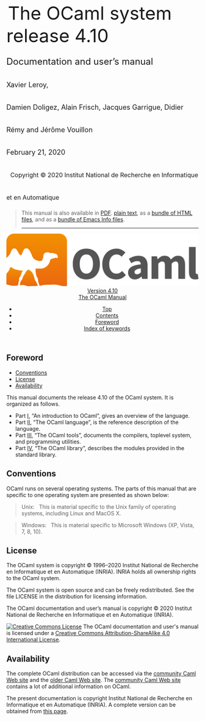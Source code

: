 <!-- ((! set title Manual !)) ((! set documentation !)) ((! set manual !)) ((! set nobreadcrumb !)) -->
<div class="manual content"><ul class="part_menu"></ul>


<div class="maintitle">
&nbsp;<span style="font-size:xx-large"><span style="font-size:150%">The OCaml system <br>
 release 4.10<br>
<span style="font-size:x-large">Documentation and user’s manual <br>
<span style="font-size:large">Xavier Leroy, <br>
 Damien Doligez, Alain Frisch, Jacques Garrigue, Didier Rémy and Jérôme Vouillon <br>
 February&nbsp;21, 2020<br>
 &nbsp;
<span style="font-size:medium">Copyright © 2020 Institut National de
Recherche en Informatique et en Automatique
</span></span></span></span></span></div><blockquote class="quote">

This manual is also available in
<a href="http://caml.inria.fr/distrib/ocaml-4.10/ocaml-4.10-refman.pdf">PDF</a>.
<a href="http://caml.inria.fr/distrib/ocaml-4.10/ocaml-4.10-refman.txt">plain text</a>,
as a
<a href="http://caml.inria.fr/distrib/ocaml-4.10/ocaml-4.10-refman-html.tar.gz">bundle of HTML files</a>,
and as a
<a href="http://caml.inria.fr/distrib/ocaml-4.10/ocaml-4.10-refman.info.tar.gz">bundle of Emacs Info files</a>.
<hr style="height:2">
</blockquote><header><nav class="toc brand"><a class="brand" href="https://ocaml.org/"><img src="colour-logo-gray.svg" class="svg" alt="OCaml"></a></nav><nav class="toc"><div class="toc_version"><a href="/docs" id="version-select">Version 4.10</a></div><div class="toc_title"><a href="#">The OCaml Manual</a></div><ul><li class="top"><a href="#">Top</a></li>
<li><a href="manual001.html#start-section">Contents</a>
</li><li><a href="foreword.html#start-section">Foreword</a>
</li><li class="top"><a href="manual071.html#start-section">Index of keywords</a></li></ul></nav></header><a id="start-section"></a><section id="section">




<h1 class="chapter" id="sec2">Foreword</h1>
<ul>
<li><a href="foreword.html#conventions">Conventions</a>
</li><li><a href="foreword.html#license">License</a>
</li><li><a href="foreword.html#availability">Availability</a>
</li></ul>
<p>This manual documents the release 4.10 of the OCaml
system. It is organized as follows.
</p><ul class="itemize"><li class="li-itemize">
Part&nbsp;<a href="index.html#p%3Atutorials">I</a>, “An introduction to OCaml”,
gives an overview of the language.
</li><li class="li-itemize">Part&nbsp;<a href="index.html#p%3Arefman">II</a>, “The OCaml language”, is the
reference description of the language.
</li><li class="li-itemize">Part&nbsp;<a href="index.html#p%3Acommands">III</a>, “The OCaml tools”, documents
the compilers, toplevel system, and programming utilities.
</li><li class="li-itemize">Part&nbsp;<a href="index.html#p%3Alibrary">IV</a>, “The OCaml library”, describes the
modules provided in the standard library.

</li></ul><h2 class="section" id="conventions"><a class="section-anchor" href="#conventions" aria-hidden="true"></a>Conventions</h2>
<p>OCaml runs on several operating systems. The parts of
this manual that are specific to one operating system are presented as
shown below:</p><blockquote class="quote"><span class="c007">Unix:</span>&nbsp;&nbsp; This is material specific to the Unix family of operating
systems, including Linux and MacOS&nbsp;X.
</blockquote><blockquote class="quote"><span class="c007">Windows:</span>&nbsp;&nbsp; This is material specific to Microsoft Windows
(XP, Vista, 7, 8, 10).
</blockquote><h2 class="section" id="license"><a class="section-anchor" href="#license" aria-hidden="true">﻿</a>License</h2>
<p>The OCaml system is copyright © 1996–2020
Institut National de Recherche en Informatique et en
Automatique (INRIA).
INRIA holds all ownership rights to the OCaml system.</p><p>The OCaml system is open source and can be freely
redistributed. See the file <span class="c003">LICENSE</span> in the distribution for
licensing information.</p><p>The OCaml documentation and user’s manual is
copyright © 2020
Institut National de Recherche en Informatique et en
Automatique (INRIA).</p><p>
<a id="cc_license_logo" rel="license" href="http://creativecommons.org/licenses/by-sa/4.0/"><img alt="Creative Commons License" style="border-width:0" src="https://i.creativecommons.org/l/by-sa/4.0/88x31.png"></a>
The OCaml documentation and user's manual is licensed under a
<a rel="license" href="http://creativecommons.org/licenses/by-sa/4.0/">Creative Commons Attribution-ShareAlike 4.0 International License</a>.

</p><h2 class="section" id="availability"><a class="section-anchor" href="#availability" aria-hidden="true">﻿</a>Availability</h2>
<p>
The complete OCaml distribution can be accessed via the
<a href="http://www.ocaml.org/">community Caml Web site</a> and the
<a href="http://caml.inria.fr/">older Caml Web site</a>.
The <a href="http://www.ocaml.org/">community Caml Web site</a>
contains a lot of additional information on OCaml.

</p>






</section><div class="copyright">The present documentation is copyright Institut National de Recherche en Informatique et en Automatique (INRIA). A complete version can be obtained from <a href="http://caml.inria.fr/pub/docs/manual-ocaml/">this page</a>.</div></div>